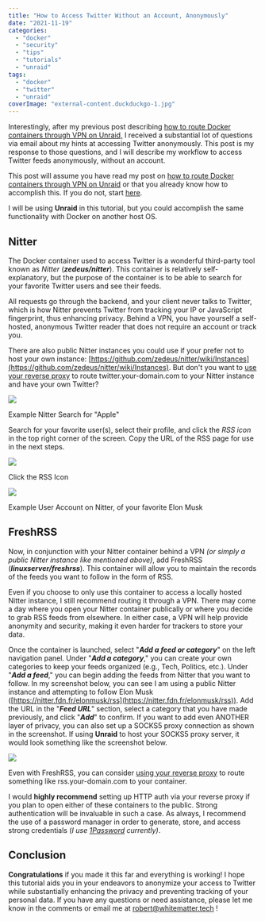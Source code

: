 ```yaml
---
title: "How to Access Twitter Without an Account, Anonymously"
date: "2021-11-19"
categories:
  - "docker"
  - "security"
  - "tips"
  - "tutorials"
  - "unraid"
tags:
  - "docker"
  - "twitter"
  - "unraid"
coverImage: "external-content.duckduckgo-1.jpg"
---
```


Interestingly, after my previous post describing [how to route Docker containers through VPN on Unraid,](https://whitematter.tech/2021/how-to-route-any-docker-container-through-vpn-in-unraid/) I received a substantial lot of questions via email about my hints at accessing Twitter anonymously. This post is my response to those questions, and I will describe my workflow to access Twitter feeds anonymously, without an account.

This post will assume you have read my post on [how to route Docker containers through VPN on Unraid](https://whitematter.tech/2021/how-to-route-any-docker-container-through-vpn-in-unraid/) or that you already know how to accomplish this. If you do not, start [here](https://whitematter.tech/2021/how-to-route-any-docker-container-through-vpn-in-unraid/ "https://whitematter.tech/2021/how-to-route-any-docker-container-through-vpn-in-unraid/").

I will be using **Unraid** in this tutorial, but you could accomplish the same functionality with Docker on another host OS.

## Nitter

The Docker container used to access Twitter is a wonderful third-party tool known as _Nitter_ (**_zedeus/nitter_**). This container is relatively self-explanatory, but the purpose of the container is to be able to search for your favorite Twitter users and see their feeds.

All requests go through the backend, and your client never talks to Twitter, which is how Nitter prevents Twitter from tracking your IP or JavaScript fingerprint, thus enhancing privacy. Behind a VPN, you have yourself a self-hosted, anonymous Twitter reader that does not require an account or track you.

There are also public Nitter instances you could use if your prefer not to host your own instance: [https://github.com/zedeus/nitter/wiki/Instances](https://github.com/zedeus/nitter/wiki/Instances). But don't you want to [use your reverse proxy](https://whitematter.tech/2021/run-a-reverse-proxy-using-docker/) to route twitter.your-domain.com to your Nitter instance and have your own Twitter?

![](/posts/how-to-access-twitter-without-an-account-anonymously/images/Screen-Shot-2021-11-19-at-11.25.38-AM-1024x644.png)

Example Nitter Search for "Apple"

Search for your favorite user(s), select their profile, and click the _RSS icon_ in the top right corner of the screen. Copy the URL of the RSS page for use in the next steps.

![](/posts/how-to-access-twitter-without-an-account-anonymously/images/Screen-Shot-2021-11-19-at-11.41.37-AM.png)

Click the RSS Icon

![](/posts/how-to-access-twitter-without-an-account-anonymously/images/Screen-Shot-2021-11-19-at-11.41.29-AM.png)

Example User Account on Nitter, of your favorite Elon Musk

## FreshRSS

Now, in conjunction with your Nitter container behind a VPN _(or simply a public Nitter instance like mentioned above)_, add FreshRSS (**_linuxserver/freshrss_**). This container will allow you to maintain the records of the feeds you want to follow in the form of RSS.

Even if you choose to only use this container to access a locally hosted Nitter instance, I still recommend routing it through a VPN. There may come a day where you open your Nitter container publically or where you decide to grab RSS feeds from elsewhere. In either case, a VPN will help provide anonymity and security, making it even harder for trackers to store your data.

Once the container is launched, select "**_Add a feed or category_**" on the left navigation panel. Under "**_Add a category_**," you can create your own categories to keep your feeds organized (e.g., Tech, Politics, etc.). Under "**_Add a feed_**," you can begin adding the feeds from Nitter that you want to follow. In my screenshot below, you can see I am using a public Nitter instance and attempting to follow Elon Musk ([https://nitter.fdn.fr/elonmusk/rss](https://nitter.fdn.fr/elonmusk/rss)). Add the URL in the "_**Feed URL**_" section, select a category that you have made previously, and click "**_Add_**" to confirm. If you want to add even ANOTHER layer of privacy, you can also set up a SOCKS5 proxy connection as shown in the screenshot. If using **Unraid** to host your SOCKS5 proxy server, it would look something like the screenshot below.

![](/posts/how-to-access-twitter-without-an-account-anonymously/images/Screen-Shot-2021-11-19-at-12.04.52-PM-1024x551.png)

Even with FreshRSS, you can consider [using your reverse proxy](https://whitematter.tech/2021/run-a-reverse-proxy-using-docker/) to route something like rss.your-domain.com to your container.

I would **highly recommend** setting up HTTP auth via your reverse proxy if you plan to open either of these containers to the public. Strong authentication will be invaluable in such a case. As always, I recommend the use of a password manager in order to generate, store, and access strong credentials (_I use [1Password](https://1password.com/ "https://1password.com/") currently)_.

## Conclusion

**Congratulations** if you made it this far and everything is working! I hope this tutorial aids you in your endeavors to anonymize your access to Twitter while substantially enhancing the privacy and preventing tracking of your personal data. If you have any questions or need assistance, please let me know in the comments or email me at [robert@whitematter.tech](mailto:robert@whitematter.tech) !
